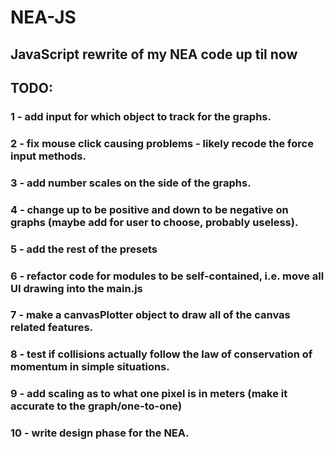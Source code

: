 # NEA-JS
## JavaScript rewrite of my NEA code up til now

## TODO:
### 1 - add input for which object to track for the graphs.
### 2 - fix mouse click causing problems - likely recode the force input methods.
### 3 - add number scales on the side of the graphs.
### 4 - change up to be positive and down to be negative on graphs (maybe add for user to choose, probably useless).
### 5 - add the rest of the presets
### 6 - refactor code for modules to be self-contained, i.e. move all UI drawing into the main.js
### 7 - make a canvasPlotter object to draw all of the canvas related features.
### 8 - test if collisions actually follow the law of conservation of momentum in simple situations.
### 9 - add scaling as to what one pixel is in meters (make it accurate to the graph/one-to-one)
### 10 - write design phase for the NEA.